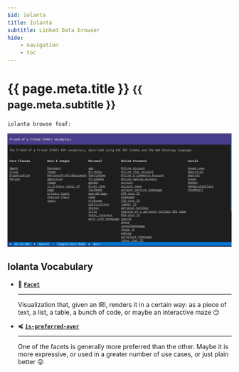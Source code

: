 ```yaml
---
$id: iolanta
title: Iolanta
subtitle: Linked Data browser
hide:
    - navigation
    - toc
---
```


<h1>
    {{ page.meta.title }}
    <small>
        {{ page.meta.subtitle }}
    </small>
</h1>

```shell
iolanta browse foaf:
```

![](reference/ontology/foaf-ontology.png)

## Iolanta Vocabulary

<div class="grid cards" markdown>

-   🎨 __[`Facet`](/Facet/)__

    ---

    Visualization that, given an IRI, renders it in a certain way: as a piece of text, a list, a table, a bunch of code, or maybe an interactive maze :smirk:

-   **≼** __[`is-preferred-over`](/is-preferred-over/)__

    ---

    One of the facets is generally more preferred than the other. Maybe it is more expressive, or used in a greater number of use cases, or just plain better :stuck_out_tongue_winking_eye:

</div>